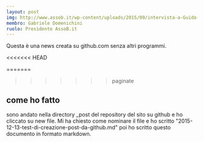 ```yaml
---
layout: post
img: http://www.assob.it/wp-content/uploads/2015/09/intervista-a-Guido-Baroncini-Turricchia.png
membro: Gabriele Domenichini
ruolo: Presidente AssoB.it
---
```

Questa è una news creata su github.com senza altri programmi.
<!-- more -->
<<<<<<< HEAD

=======
>>>>>>> paginate
## come ho fatto

sono andato nella directory _post del repository del sito su github e ho cliccato su new file.
Mi ha chiesto come nominare il file e ho scritto "2015-12-13-test-di-creazione-post-da-github.md" poi ho scritto questo documento in formato markdown.
